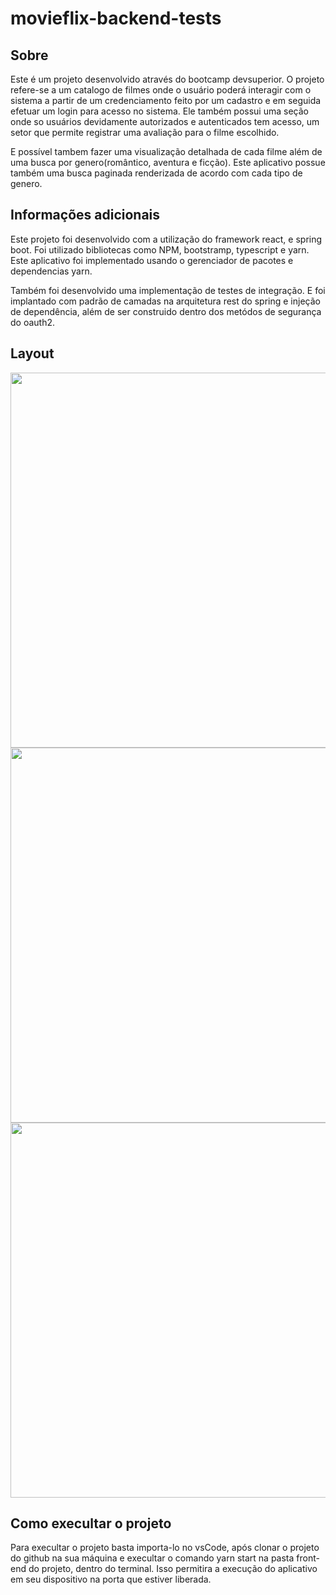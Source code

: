 # movieflix-backend-tests

## Sobre

Este é um projeto desenvolvido através do bootcamp devsuperior. O projeto refere-se a um catalogo de filmes onde o usuário poderá interagir com o sistema a partir de 
um credenciamento feito por um cadastro e em seguida efetuar um login para acesso no sistema. Ele também possui uma seção onde so usuários devidamente autorizados e autenticados tem acesso, um setor que permite registrar uma avaliação para o filme escolhido.

E possível tambem fazer uma visualização detalhada de cada filme além de uma busca por genero(romântico, aventura e ficção). Este aplicativo possue também uma busca paginada renderizada de acordo com cada tipo de genero.
 
## Informações adicionais

Este projeto foi desenvolvido com a utilização do framework react, e spring boot. Foi utilizado bibliotecas como NPM, bootstramp, typescript e yarn. Este aplicativo foi implementado usando o gerenciador de pacotes e dependencias yarn.

Também foi desenvolvido uma implementação de testes de integração. E foi implantado com padrão de camadas na arquitetura rest do spring e injeção de dependência, além de ser construido dentro dos metódos de segurança do oauth2.
 
## Layout
<p align="center">
  <img width="600" src="front-web/src/core/assets/images/Rota.png">
  <img width="600" src="front-web/src/core/assets/images/Card_Movies.jpg">
  <img width="600" src="front-web/src/core/assets/images/">
 
</P>

## Como execultar o projeto

Para execultar o projeto basta importa-lo no vsCode, após clonar o projeto do github na sua máquina e execultar o comando yarn start na pasta front-end do projeto, dentro do terminal.
Isso permitira a execução do aplicativo em seu dispositivo na porta que estiver liberada.

